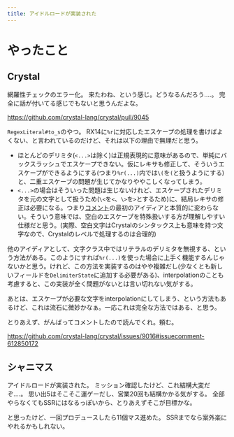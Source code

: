 ```yaml
---
title: アイドルロードが実装された
---
```


# やったこと

## Crystal

網羅性チェックのエラー化。
来たわね、という感じ。どうなるんだろう‥‥。
完全に話が付いてる感じでもないと思うんだよな。

<https://github.com/crystal-lang/crystal/pull/9045>

`RegexLiteral#to_s`のやつ。
RX14に`%r`に対応したエスケープの処理を書けばよくない、と言われているのだけど、それは以下の理由で無理だと思う。

  - ほとんどのデリミタ(`<...>`は除く)は正規表現的に意味があるので、単純にバックスラッシュでエスケープできない。仮にレキサも修正して、そういうエスケープができるようにする(つまり`%r(...)`内では`\(`を`(`と扱うようにする)と、二重エスケープの問題が生じてかなりややこしくなってしまう。
  - `<...>`の場合はそういった問題は生じないけれど、エスケープされたデリミタを元の文字として扱うため(`\<`を`<`、`\>`を`>`とするため)に、結局レキサの修正は必要になる。つまり[コメント](https://github.com/crystal-lang/crystal/issues/9016#issuecomment-612617893)の最初のアイディアと本質的に変わらない。そういう意味では、空白のエスケープを特殊扱いする方が理解しやすい仕様だと思う。(実際、空白文字はCrystalのシンタックス上も意味を持つ文字なので、Crystalのレベルで処理するのは合理的)

他のアイディアとして、文字クラス中ではリテラルのデリミタを無視する、という方法がある。このようにすれば`%r(...)`を使った場合に上手く機能するんじゃないかと思う。けれど、この方法を実装するのはやや複雑だし(少なくとも新しいフィールドを`DelimiterState`に追加する必要がある)、interpolationのことも考慮すると、この実装が全く問題がないとは言い切れない気がする。

あとは、エスケープが必要な文字をinterpolationにしてしまう、という方法もあるけど、これは流石に微妙かなぁ。一応これは完全な方法ではある、と思う。

とりあえず、がんばってコメントしたので読んでくれ。頼む。

<https://github.com/crystal-lang/crystal/issues/9016#issuecomment-612850172>

## シャニマス

アイドルロードが実装された。
ミッション確認したけど、これ結構大変だぞ‥‥。
思い出5はそこそこ運ゲーだし、営業20回も結構かかる気がする。
全部やらなくてもSSRにはなるっぽいから、とりあえずそこが目標かな。

と思ったけど、一回プロデュースしたら11個マス進めた。
SSRまでなら案外楽にやれるかもしれない。

